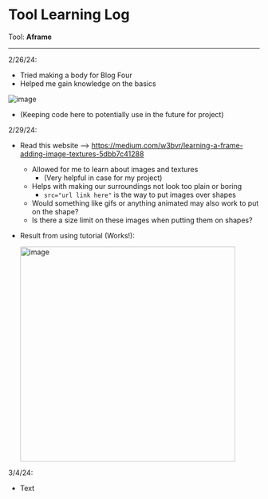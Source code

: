 # Tool Learning Log

Tool: **Aframe**

---
2/26/24:
* Tried making a body for Blog Four
* Helped me gain knowledge on the basics

![image](https://github.com/dayanisc7709/sep10-freedom-project/assets/146861844/13d1b3ee-ac04-45f7-90eb-ca48983a829e)

* (Keeping code here to potentially use in the future for project)

2/29/24:
* Read this website --> https://medium.com/w3bvr/learning-a-frame-adding-image-textures-5dbb7c41288
    * Allowed for me to learn about images and textures
        * (Very helpful in case for my project)
    * Helps with making our surroundings not look too plain or boring
      * `src="url link here"` is the way to put images over shapes
    * Would something like gifs or anything animated may also work to put on the shape?
    * Is there a size limit on these images when putting them on shapes?
* Result from using tutorial (Works!):

  <img width="431" alt="image" src="https://github.com/dayanisc7709/sep10-freedom-project/assets/146861844/f2fd1da0-8d3f-4855-a4c4-32a7ba2e8dd8">

3/4/24:
* Text


<!-- 
* Links you used today (websites, videos, etc)
* Things you tried, progress you made, etc
* Challenges, a-ha moments, etc
* Questions you still have
* What you're going to try next
-->
